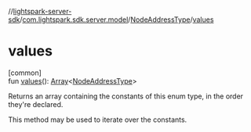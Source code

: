 //[lightspark-server-sdk](../../../index.md)/[com.lightspark.sdk.server.model](../index.md)/[NodeAddressType](index.md)/[values](values.md)

# values

[common]\
fun [values](values.md)(): [Array](https://kotlinlang.org/api/latest/jvm/stdlib/kotlin/-array/index.html)&lt;[NodeAddressType](index.md)&gt;

Returns an array containing the constants of this enum type, in the order they're declared.

This method may be used to iterate over the constants.
